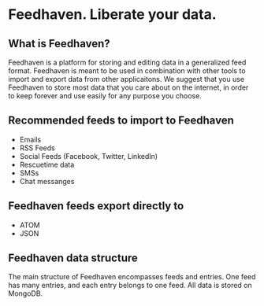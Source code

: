# Feedhaven.  Liberate your data.

## What is Feedhaven?

Feedhaven is a platform for storing and editing data in a generalized feed format.  Feedhaven is meant to be used in combination with other tools to import and export data from other applicaitons.  We suggest that you use Feedhaven to store most data that you care about on the internet, in order to keep forever and use easily for any purpose you choose.

## Recommended feeds to import to Feedhaven
* Emails
* RSS Feeds
* Social Feeds (Facebook, Twitter, LinkedIn)
* Rescuetime data
* SMSs
* Chat messanges

## Feedhaven feeds export directly to
* ATOM
* JSON

## Feedhaven data structure
The main structure of Feedhaven encompasses feeds and entries.  One feed has many entries, and each entry belongs to one feed.  All data is stored on MongoDB.
